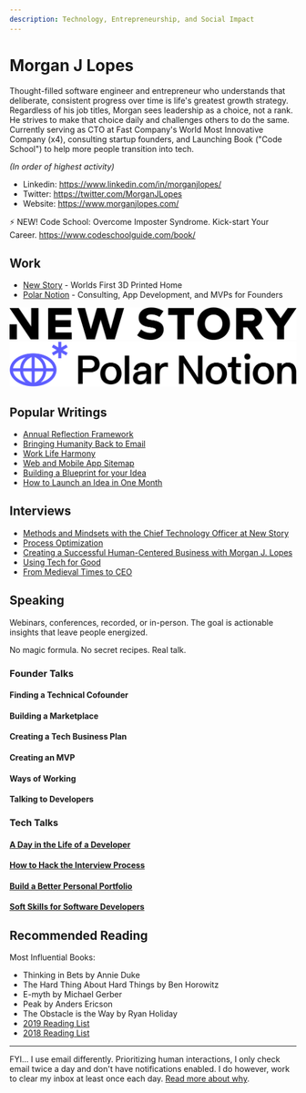 ```yaml
---
description: Technology, Entrepreneurship, and Social Impact
---
```


# Morgan J Lopes

Thought-filled software engineer and entrepreneur who understands that deliberate, consistent progress over time is life's greatest growth strategy. Regardless of his job titles, Morgan sees leadership as a choice, not a rank. He strives to make that choice daily and challenges others to do the same. Currently serving as CTO at Fast Company's World Most Innovative Company (x4), consulting startup founders, and Launching Book ("Code School") to help more people transition into tech.

_(In order of highest activity)_

* Linkedin: https://www.linkedin.com/in/morganjlopes/
* Twitter: https://twitter.com/MorganJLopes
* Website: https://www.morganjlopes.com/

⚡ NEW! Code School: Overcome Imposter Syndrome. Kick-start Your Career. https://www.codeschoolguide.com/book/

## Work

* [New Story](https://newstorycharity.org) - Worlds First 3D Printed Home
* [Polar Notion](https://www.polarnotion.com) - Consulting, App Development, and MVPs for Founders



![](.gitbook/assets/newstory-primary-logo.png) ![](.gitbook/assets/polarnotion-primary-logo.png)

## Popular Writings

* [Annual Reflection Framework](./)
* [Bringing Humanity Back to Email](https://www.morganjlopes.com/bringing-humanity-back-to-email/)
* [Work Life Harmony](https://www.morganjlopes.com/work-life-harmony/)
* [Web and Mobile App Sitemap](https://medium.com/tenrocket/web-and-mobile-app-sitemap-643b60b0343e)
* [Building a Blueprint for your Idea](https://medium.com/polar-notion/building-a-blueprint-for-your-idea-5acad1bfb6b7)
* [How to Launch an Idea in One Month](https://medium.com/polar-notion/how-to-launch-an-idea-in-1-month-398c54d116b9)

## Interviews

* [Methods and Mindsets with the Chief Technology Officer at New Story](https://podcast.nonprofitmegaphone.com/622294/8188617-morgan-lopes-at-new-story)
* [Process Optimization](https://shrimptankpodcast.com/ep-152-morgan-lopes-process-optimization/)
* [Creating a Successful Human-Centered Business with Morgan J. Lopes](https://www.iheart.com/podcast/269-the-second-mile-47831491/episode/1-3-creating-a-successful-human-centered-business-49175425/)
* [Using Tech for Good](https://www.audible.com/pd/Using-Tech-for-Good-Podcast/B098PXTJHW)
* [From Medieval Times to CEO](https://www.audacy.com/podcasts/2-minute-talk-tips-23509/ep-129-medieval-times-to-ceo-with-morgan-lopes-96455297)

## Speaking

Webinars, conferences, recorded, or in-person. The goal is actionable insights that leave people energized.

No magic formula. No secret recipes. Real talk.

### Founder Talks

#### Finding a Technical Cofounder

#### Building a Marketplace

#### Creating a Tech Business Plan

#### Creating an MVP

#### Ways of Working

#### Talking to Developers

### Tech Talks

#### [A Day in the Life of a Developer](speaking/tech-talks.md#a-day-in-the-life-of-a-developer)

#### [How to Hack the Interview Process](speaking/tech-talks.md#how-to-hack-the-interview-process)

#### [Build a Better Personal Portfolio](speaking/tech-talks.md#build-a-better-personal-portfolio)

#### [Soft Skills for Software Developers](speaking/tech-talks.md#soft-skills-for-software-developers)

## Recommended Reading

Most Influential Books:

* Thinking in Bets by Annie Duke
* The Hard Thing About Hard Things by Ben Horowitz
* E-myth by Michael Gerber
* Peak by Anders Ericson
* The Obstacle is the Way by Ryan Holiday
* [2019 Reading List](https://www.morganjlopes.com/2019-reading-list/)
* [2018 Reading List](https://www.morganjlopes.com/2018-annual-report/#books)

***

FYI... I use email differently. Prioritizing human interactions, I only check email twice a day and don't have notifications enabled. I do however, work to clear my inbox at least once each day. [Read more about why](https://www.morganjlopes.com/bringing-humanity-back-to-email/).
